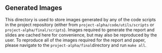 ## Generated Images

This directory is used to store images generated by any of the code scripts in 
the project repository (either from `project-alpha/code/utils/scripts` or `project-alpha/final/scripts`). Images required to generate the report and 
slides are cached here for convenience, but may also be reproduced by the 
user. To reproduce all of the images required for the report and paper, please 
navigate to the `project-alpha/final`directory and run `make all`. 